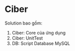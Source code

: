# Ciber
Solution bao gồm:
1. Ciber: Core của ứng dụng
2. Ciber: UnitTest
3. DB: Script Database MySQL 
